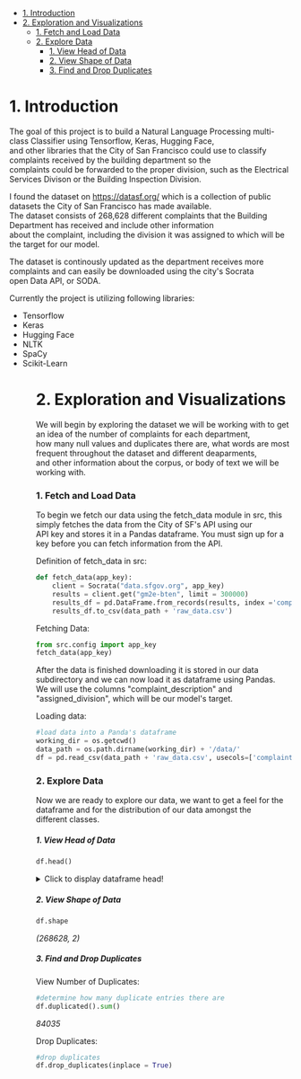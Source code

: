 - [1. Introduction](#1-introduction)
- [2. Exploration and Visualizations](#2-exploration-and-visualizations)
    - [1. Fetch and Load Data](#1-fetch-and-load-data)
    - [2. Explore Data](#2-explore-data)
        - [1. View Head of Data](#1-view-head-of-data)
        - [2. View Shape of Data](#2-view-shape-of-data)
        - [3. Find and Drop Duplicates](#3-find-and-drop-duplicates)
# 1. Introduction
The goal of this project is to build a Natural Language Processing multi-class Classifier using Tensorflow, Keras, Hugging Face,   
and other libraries that the City of San Francisco could use to classify complaints received by the building department so the   
complaints could be forwarded to the proper division, such as the Electrical Services Divison or the Building Inspection Division.  

I found the dataset on https://datasf.org/ which is a collection of public datasets the City of San Francisco has made available.   
The dataset consists of 268,628 different complaints that the Building Department has received and include other information   
about the complaint, including the division it was assigned to which will be the target for our model.

The dataset is continously updated as the department receives more complaints and can easily be downloaded using the city's Socrata  
open Data API, or SODA.  

Currently the project is utilizing following libraries:  
<ul>
    <li>Tensorflow</li>
    <li>Keras</li>
    <li>Hugging Face</li>
    <li>NLTK</li>
    <li>SpaCy</li>
    <li>Scikit-Learn</li>
<ul>

# 2. Exploration and Visualizations
We will begin by exploring the dataset we will be working with to get an idea of the number of complaints for each department,  
how many null values and duplicates there are, what words are most frequent throughout the dataset and different deaparments,  
and other information about the corpus, or body of text we will be working with. 

### 1. Fetch and Load Data
To begin we fetch our data using the fetch_data module in src, this simply fetches the data from the City of SF's API using our  
API key and stores it in a Pandas dataframe. You must sign up for a key before you can fetch information from the API.

Definition of fetch_data in src:
``` python 
def fetch_data(app_key):
    client = Socrata("data.sfgov.org", app_key)                                 #define Socrata client 
    results = client.get("gm2e-bten", limit = 300000)                           #fetch our dataset from the SODA API
    results_df = pd.DataFrame.from_records(results, index ='complaint_number')  #store results in Pandas dataframe
    results_df.to_csv(data_path + 'raw_data.csv')                               #save results to /data/ subdirectory
```
Fetching Data:
``` python
from src.config import app_key
fetch_data(app_key)
```

After the data is finished downloading it is stored in our data subdirectory and we can now load it as dataframe using Pandas.   
We will use the columns "complaint_description" and "assigned_division", which will be our model's target.  

Loading data: 
``` python
#load data into a Panda's dataframe
working_dir = os.getcwd()
data_path = os.path.dirname(working_dir) + '/data/'
df = pd.read_csv(data_path + 'raw_data.csv', usecols=['complaint_description', 'assigned_division'])
```

### 2. Explore Data 
Now we are ready to explore our data, we want to get a feel for the dataframe and for the distribution of our data amongst the  
different classes.  

##### 1. View Head of Data
``` python
df.head()
```
<details>
<summary> Click to display dataframe head! </summary>

<p>

|    | complaint_description                                                                                                                                                                                                                                                                                                                                                                                                                                                                                                                                                                                                                      | assigned_division            |
|---:|:-------------------------------------------------------------------------------------------------------------------------------------------------------------------------------------------------------------------------------------------------------------------------------------------------------------------------------------------------------------------------------------------------------------------------------------------------------------------------------------------------------------------------------------------------------------------------------------------------------------------------------------------|:-----------------------------|
|  0 | Caller reporting that the water is discolored. orange color in the sink, water heater(stains) drizzles down the walls;  the exterior windows were painted, the people that were painting wore mask, caller states they were not informed of the particles that were coming in the window. the building was tested for asbestos and the finding were not disclosed to the tenants. caller states the management is doing there own testing, caller states there was a gas leak and they were not given the reason why pgand e was turned off. if elevator is out for a few weeks it makes it hard on the elders in the building to get out. | Housing Inspection Services  |
|  1 | Date last observed: 03-oct-17;    time last observed: 10/6/17--noon;    exact location: rear bldg;    building type: residence/dwelling   illegal unit; work w/o permit; ;    additional information: appears a room is being added to an existing shed.;                                                                                                                                                                                                                                                                                                                                                                                  | Building Inspection Division |
|  2 | Date last observed: 08-dec-17;    exact location: main bldg;    building type: residence/dwelling   illegal unit; ;    additional information: anonymous complaint of illegal units in building;                                                                                                                                                                                                                                                                                                                                                                                                                                           | Housing Inspection Services  |
|  3 | Date last observed: 19-aug-17;    time last observed: shapiro;    exact location: main bldg;    building type: commercial/business   work beyond scope of permit; ;    additional information: again i'm awakened by the sounds of heavy equipment rolling into this site.  4:50am on a saturday.  yesterday was 4:30am.  this can not be legal.;                                                                                                                                                                                                                                                                                          | Building Inspection Division |
|  4 | Date last observed: 14-aug-17;    time last observed: 8 am;    floor: n/a;    unit: n/a;    exact location: main bldg;    building type: residence/dwelling   other building; ;    additional information: contractor is occupying street and storing equipment and dumpsters along entire street front of project and no valid street use permit is displayed - only an expired one;                                                                                                                                                                                                                                                      | Building Inspection Division |

</p>
</details>

##### 2. View Shape of Data
``` python
df.shape
```
*(268628, 2)*

##### 3. Find and Drop Duplicates
View Number of Duplicates:
``` python
#determine how many duplicate entries there are
df.duplicated().sum()
```
*84035*

Drop Duplicates:
``` python
#drop duplicates
df.drop_duplicates(inplace = True)
```
